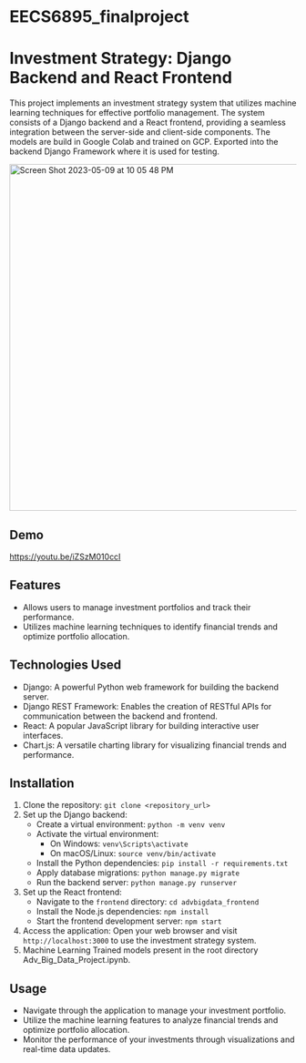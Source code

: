 # EECS6895_finalproject

# Investment Strategy: Django Backend and React Frontend

This project implements an investment strategy system that utilizes machine learning techniques for effective portfolio management. The system consists of a Django backend and a React frontend, providing a seamless integration between the server-side and client-side components.
The models are build in Google Colab and trained on GCP. Exported into the backend Django Framework where it is used for testing.


<img width="609" alt="Screen Shot 2023-05-09 at 10 05 48 PM" src="https://github.com/AayushKamath/EECS6895_finalproject/assets/99830884/a3c7bf16-9b31-453d-923b-688ea012eb2c">


## Demo

https://youtu.be/iZSzM010ccI

## Features

- Allows users to manage investment portfolios and track their performance.
- Utilizes machine learning techniques to identify financial trends and optimize portfolio allocation.


## Technologies Used

- Django: A powerful Python web framework for building the backend server.
- Django REST Framework: Enables the creation of RESTful APIs for communication between the backend and frontend.
- React: A popular JavaScript library for building interactive user interfaces.
- Chart.js: A versatile charting library for visualizing financial trends and performance.

## Installation

1. Clone the repository: `git clone <repository_url>`
2. Set up the Django backend:
   - Create a virtual environment: `python -m venv venv`
   - Activate the virtual environment:
     - On Windows: `venv\Scripts\activate`
     - On macOS/Linux: `source venv/bin/activate`
   - Install the Python dependencies: `pip install -r requirements.txt`
   - Apply database migrations: `python manage.py migrate`
   - Run the backend server: `python manage.py runserver`
3. Set up the React frontend:
   - Navigate to the `frontend` directory: `cd advbigdata_frontend`
   - Install the Node.js dependencies: `npm install`
   - Start the frontend development server: `npm start`
4. Access the application: Open your web browser and visit `http://localhost:3000` to use the investment strategy system.
5. Machine Learning Trained models present in the root directory Adv_Big_Data_Project.ipynb.

## Usage

- Navigate through the application to manage your investment portfolio.
- Utilize the machine learning features to analyze financial trends and optimize portfolio allocation.
- Monitor the performance of your investments through visualizations and real-time data updates.

